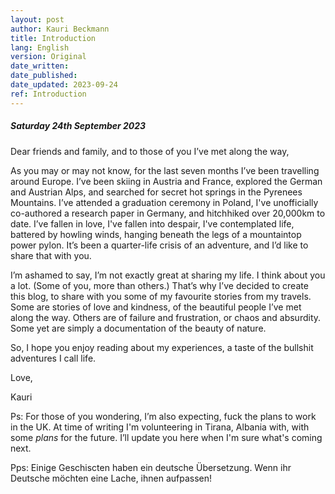 ```yaml
---
layout: post
author: Kauri Beckmann
title: Introduction
lang: English
version: Original
date_written: 
date_published: 
date_updated: 2023-09-24
ref: Introduction
---
```


##### Saturday 24th September 2023

Dear friends and family, and to those of you I’ve met along the way,

As you may or may not know, for the last seven months I’ve been travelling around Europe. I’ve been skiing in Austria and France, explored the German and Austrian Alps, and searched for secret hot springs in the Pyrenees Mountains. I’ve attended a graduation ceremony in Poland, I've unofficially co-authored a research paper in Germany, and hitchhiked over 20,000km to date. I’ve fallen in love, I've fallen into despair, I've contemplated life, battered by howling winds, hanging beneath the legs of a mountaintop power pylon. It’s been a quarter-life crisis of an adventure, and I’d like to share that with you.

I’m ashamed to say, I’m not exactly great at sharing my life. I think about you a lot. (Some of you, more than others.) That’s why I’ve decided to create this blog, to share with you some of my favourite stories from my travels. Some are stories of love and kindness, of the beautiful people I’ve met along the way. Others are of failure and frustration, or chaos and absurdity. Some yet are simply a documentation of the beauty of nature.

So, I hope you enjoy reading about my experiences, a taste of the bullshit adventures I call life.

Love,

Kauri

Ps: For those of you wondering, I’m also expecting, fuck the plans to work in the UK. At time of writing I'm volunteering in Tirana, Albania with, with some *plans* for the future. I’ll update you here when I'm sure what's coming next.

Pps: Einige Geschiscten haben ein deutsche Übersetzung. Wenn ihr Deutsche möchten eine Lache, ihnen aufpassen!